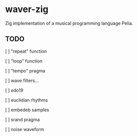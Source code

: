 # waver-zig

Zig implementation of a musical programming language Pelia.

## TODO

[ ] "repeat" function

[ ] "loop" function

[ ] "tempo" pragma

[ ] wave filters...

[ ] edo19

[ ] euclidian rhythms

[ ] embedeb samples

[ ] srand pragma

[ ] noise waveform
